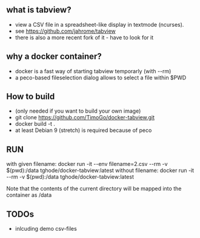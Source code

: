 ## what is tabview?
* view a CSV file in a spreadsheet-like display in textmode (ncurses).
* see https://github.com/jahrome/tabview
* there is also a more recent fork of it - have to look for it

## why a docker container?
* docker is a fast way of starting tabview temporarly (with --rm)
* a peco-based fileselection dialog allows to select a file within $PWD

## How to build
* (only needed if you want to build your own image)
* git clone https://github.com/TimoGo/docker-tabview.git
* docker build -t <imagename> .
* at least Debian 9 (stretch) is required because of peco

## RUN
with given filename:
 docker run -it --env filename=2.csv --rm -v $(pwd):/data  tghode/docker-tabview:latest
without filename:
 docker run -it --rm -v $(pwd):/data tghode/docker-tabview:latest

Note that the contents of the current directory will be mapped into the container as /data 


## TODOs
* inlcuding demo csv-files
